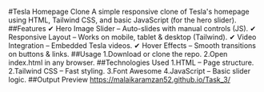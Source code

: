 
#Tesla Homepage Clone
A simple responsive clone of Tesla's homepage using HTML, Tailwind CSS, and basic JavaScript (for the hero slider).
##Features
✔ Hero Image Slider – Auto-slides with manual controls (JS).
✔ Responsive Layout – Works on mobile, tablet & desktop (Tailwind).
✔ Video Integration – Embedded Tesla videos.
✔ Hover Effects – Smooth transitions on buttons & links.
##Usage
1.Download or clone the repo.
2.Open index.html in any browser.
##Technologies Used 
1.HTML – Page structure.
2.Tailwind CSS – Fast styling.
3.Font Awesome
4.JavaScript – Basic slider logic.
##Output Preview 
https://malaikaramzan52.github.io/Task_3/
